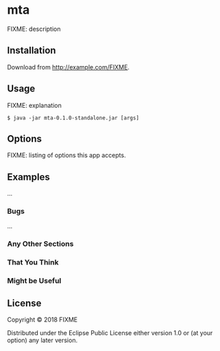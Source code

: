 # mta

FIXME: description

## Installation

Download from http://example.com/FIXME.

## Usage

FIXME: explanation

    $ java -jar mta-0.1.0-standalone.jar [args]

## Options

FIXME: listing of options this app accepts.

## Examples

...

### Bugs

...

### Any Other Sections
### That You Think
### Might be Useful

## License

Copyright © 2018 FIXME

Distributed under the Eclipse Public License either version 1.0 or (at
your option) any later version.
